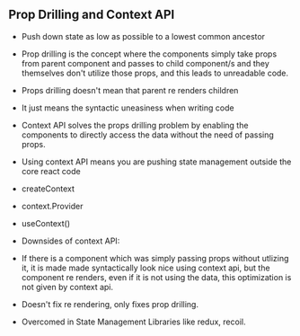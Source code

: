 ## Prop Drilling and Context API
- Push down state as low as possible to a lowest common ancestor
- Prop drilling is the concept where the components simply take props from parent component and passes to child component/s and they themselves don't utilize those props, and this leads to unreadable code.
- Props drilling doesn't mean that parent re renders children
- It just means the syntactic uneasiness when writing code

- Context API solves the props drilling problem by enabling the components to directly access the data without the need of passing props.
- Using context API means you are pushing state management outside the core react code
 - createContext
 - context.Provider
 - useContext()

- Downsides of context API:
 - If there is a component which was simply passing props without utlizing it, it is made made syntactically look nice using context api, but the component re renders, even if it is not using the data, this optimization is not given by context api.
 - Doesn't fix re rendering, only fixes prop drilling.
 - Overcomed in State Management Libraries like redux, recoil.